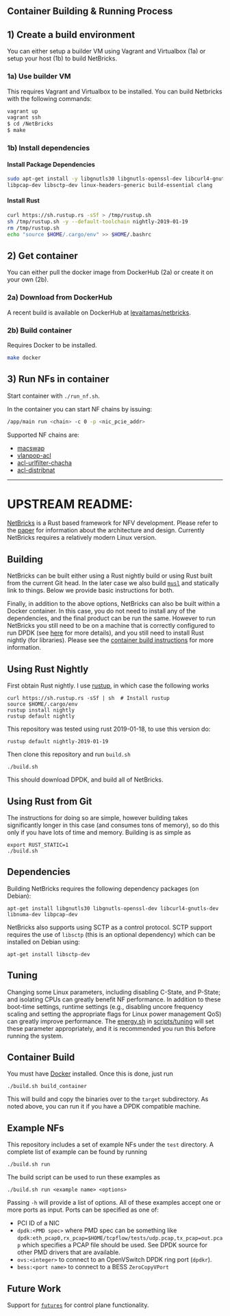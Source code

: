 Container Building & Running Process
--------

## 1) Create a build environment
You can either setup a builder VM using Vagrant and Virtualbox (1a) or setup your host (1b) to build NetBricks.

### 1a) Use builder VM
This requires Vagrant and Virtualbox to be installed. You can build Netbricks with the following commands:
```sh
vagrant up
vagrant ssh
$ cd /NetBricks
$ make
```
### 1b) Install dependencies

#### Install Package Dependencies
```sh
sudo apt-get install -y libgnutls30 libgnutls-openssl-dev libcurl4-gnutls-dev libnuma-dev \
libpcap-dev libsctp-dev linux-headers-generic build-essential clang
```

#### Install Rust
``` sh
curl https://sh.rustup.rs -sSf > /tmp/rustup.sh
sh /tmp/rustup.sh -y --default-toolchain nightly-2019-01-19
rm /tmp/rustup.sh
echo "source $HOME/.cargo/env" >> $HOME/.bashrc
```

## 2) Get container
You can either pull the docker image from DockerHub (2a) or create it on your own (2b).

### 2a) Download from DockerHub

A recent build is available on DockerHub at [levaitamas/netbricks](https://hub.docker.com/r/levaitamas/netbricks).

### 2b) Build container

Requires Docker to be installed.
```sh
make docker
```

## 3) Run NFs in container

Start container with `./run_nf.sh`.

In the container you can start NF chains by issuing:
```sh
/app/main run <chain> -c 0 -p <nic_pcie_addr>
```

Supported NF chains are:

* [macswap](faas-nfv/macswap)
* [vlanpop-acl](faas-nfv/vlanpop-acl)
* [acl-urlfilter-chacha](faas-nfv/acl-urlfilter-chacha)
* [acl-distribnat](faas-nfv/acl-distribnat)


--------
# UPSTREAM README:

[NetBricks](http://netbricks.io/) is a Rust based framework for NFV development. Please refer to the
[paper](https://people.eecs.berkeley.edu/~apanda/assets/papers/osdi16.pdf) for information
about the architecture and design. Currently NetBricks requires a relatively modern Linux version.

Building
--------
NetBricks can be built either using a Rust nightly build or using Rust built from the current Git head. In the later
case we also build [`musl`](https://www.musl-libc.org/) and statically link to things. Below we provide basic instructions for both.

Finally, in addition to the above options, NetBricks can also be built within a Docker container. In this case, you do
not need to install any of the dependencies, and the final product can be run the same. However to run NetBricks you
still need to be on a machine that is correctly configured to run DPDK (see
[here](http://dpdk.org/doc/guides-16.07/linux_gsg/quick_start.html) for more details), and you still need to install
Rust nightly (for libraries). Please see the [container build instructions](#container-build) for more information.

Using Rust Nightly
------------------
First obtain Rust nightly. I use [rustup](https://rustup.rs), in which case the following works

```
curl https://sh.rustup.rs -sSf | sh  # Install rustup
source $HOME/.cargo/env
rustup install nightly
rustup default nightly
```

This repository was tested using rust 2019-01-18, to use this version do:
```
rustup default nightly-2019-01-19
```

Then clone this repository and run `build.sh`

```
./build.sh
```

This should download DPDK, and build all of NetBricks.

Using Rust from Git
-------------------
The instructions for doing so are simple, however building takes significantly longer in this case (and consumes tons of
memory), so do this only if you have lots of time and memory. Building is as simple as

```
export RUST_STATIC=1
./build.sh
```

Dependencies
------------
Building NetBricks requires the following dependency packages (on Debian):

```
apt-get install libgnutls30 libgnutls-openssl-dev libcurl4-gnutls-dev libnuma-dev libpcap-dev
```

NetBricks also supports using SCTP as a control protocol. SCTP support requires the use of `libsctp` (this is an
optional dependency) which can be installed on Debian using:

```
apt-get install libsctp-dev
```

Tuning
------
Changing some Linux parameters, including disabling C-State, and P-State; and isolating CPUs can greatly benefit NF
performance. In addition to these boot-time settings, runtime settings (e.g., disabling uncore frequency scaling and
setting the appropriate flags for Linux power management QoS) can greatly improve performance. The
[energy.sh](scripts/tuning/energy.sh) in [scripts/tuning](scripts/tuning) will set these parameter appropriately, and
it is recommended you run this before running the system.

Container Build
---------------
You must have [Docker](https://www.docker.com/) installed. Once this is done, just run

```
./build.sh build_container
```

This will build and copy the binaries over to the `target` subdirectory. As noted above, you can run it if you have a
DPDK compatible machine.

Example NFs
-----------
This repository includes a set of example NFs under the `test` directory. A complete list of example can be found by
running
```
./build.sh run
```

The build script can be used to run these examples as

```
./build.sh run <example name> <options>
```

Passing `-h` will provide a list of options. All of these examples accept one or more ports as input. Ports can be
specified as one of:

-   PCI ID of a NIC
-   `dpdk:<PMD spec>` where PMD spec can be something like
    `dpdk:eth_pcap0,rx_pcap=$HOME/tcpflow/tests/udp.pcap,tx_pcap=out.pcap` which specifies a PCAP file should be used.
    See DPDK source for other PMD drivers that are available.
-   `ovs:<integer>` to connect to an OpenVSwitch DPDK ring port (`dpdkr`).
-   `bess:<port name>` to connect to a BESS `ZeroCopyVPort`

Future Work
-----------
Support for [`futures`](https://github.com/alexcrichton/futures-rs) for control plane functionality.
